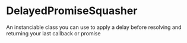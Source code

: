 # DelayedPromiseSquasher
An instanciable class you can use to apply a delay before resolving and returning your last callback or promise
